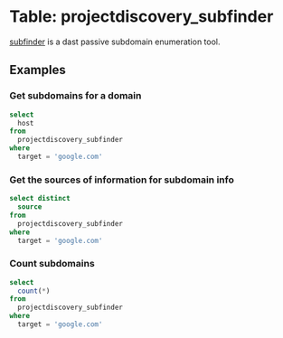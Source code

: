 # Table: projectdiscovery_subfinder

[subfinder](https://github.com/projectdiscovery/subfinder) is a dast passive subdomain enumeration tool.

## Examples

### Get subdomains for a domain

```sql
select
  host
from
  projectdiscovery_subfinder
where
  target = 'google.com'
```

### Get the sources of information for subdomain info

```sql
select distinct
  source
from
  projectdiscovery_subfinder
where
  target = 'google.com'
```

### Count subdomains

```sql
select
  count(*)
from
  projectdiscovery_subfinder
where
  target = 'google.com'
```
